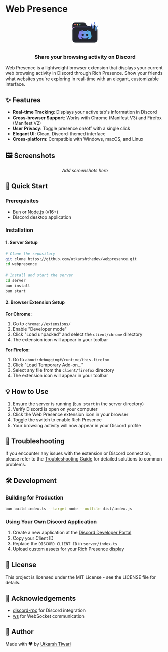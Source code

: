 # Web Presence

<div align="center">
  <img src="client/chrome/icons/icon128.png" alt="Web Presence Logo" width="80">
  <h3>Share your browsing activity on Discord</h3>
</div>

Web Presence is a lightweight browser extension that displays your current web browsing activity in Discord through Rich Presence. Show your friends what websites you're exploring in real-time with an elegant, customizable interface.

## ✨ Features

- **Real-time Tracking**: Displays your active tab's information in Discord
- **Cross-browser Support**: Works with Chrome (Manifest V3) and Firefox (Manifest V2)
- **User Privacy**: Toggle presence on/off with a single click
- **Elegant UI**: Clean, Discord-themed interface
- **Cross-platform**: Compatible with Windows, macOS, and Linux

## 🖼️ Screenshots

<div align="center">
  <p><i>Add screenshots here</i></p>
</div>

## 🚀 Quick Start

### Prerequisites

- [Bun](https://bun.sh/) or [Node.js](https://nodejs.org/) (v16+)
- Discord desktop application

### Installation

#### 1. Server Setup

```bash
# Clone the repository
git clone https://github.com/utkarshthedev/webpresence.git
cd webpresence

# Install and start the server
cd server
bun install
bun start
```

#### 2. Browser Extension Setup

**For Chrome:**

1. Go to `chrome://extensions/`
2. Enable "Developer mode"
3. Click "Load unpacked" and select the `client/chrome` directory
4. The extension icon will appear in your toolbar

**For Firefox:**

1. Go to `about:debugging#/runtime/this-firefox`
2. Click "Load Temporary Add-on..."
3. Select any file from the `client/firefox` directory
4. The extension icon will appear in your toolbar

## 💡 How to Use

1. Ensure the server is running (`bun start` in the server directory)
2. Verify Discord is open on your computer
3. Click the Web Presence extension icon in your browser
4. Toggle the switch to enable Rich Presence
5. Your browsing activity will now appear in your Discord profile

## 🔧 Troubleshooting

If you encounter any issues with the extension or Discord connection, please refer to the [Troubleshooting Guide](TROUBLESHOOTING.md) for detailed solutions to common problems.

## 🛠️ Development

### Building for Production

```bash
bun build index.ts --target node --outfile dist/index.js
```

### Using Your Own Discord Application

1. Create a new application at the [Discord Developer Portal](https://discord.com/developers/applications)
2. Copy your Client ID
3. Replace the `DISCORD_CLIENT_ID` in `server/index.ts`
4. Upload custom assets for your Rich Presence display

## 📄 License

This project is licensed under the MIT License - see the LICENSE file for details.

## 👏 Acknowledgements

- [discord-rpc](https://www.npmjs.com/package/discord-rpc) for Discord integration
- [ws](https://www.npmjs.com/package/ws) for WebSocket communication

## 👤 Author

Made with ❤️ by [Utkarsh Tiwari](https://github.com/utkarshthedev)
